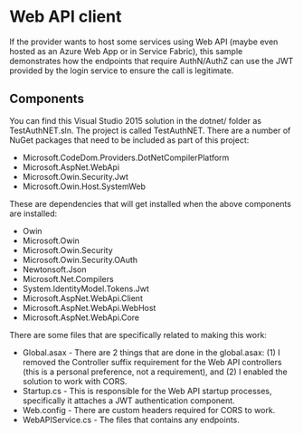 # Web API client
If the provider wants to host some services using Web API (maybe even hosted as an Azure Web App or in Service Fabric), this sample demonstrates how the endpoints that require AuthN/AuthZ can use the JWT provided by the login service to ensure the call is legitimate.

## Components
You can find this Visual Studio 2015 solution in the dotnet/ folder as TestAuthNET.sln. The project is called TestAuthNET. There are a number of NuGet packages that need to be included as part of this project:

* Microsoft.CodeDom.Providers.DotNetCompilerPlatform
* Microsoft.AspNet.WebApi
* Microsoft.Owin.Security.Jwt
* Microsoft.Owin.Host.SystemWeb

These are dependencies that will get installed when the above components are installed:

* Owin
* Microsoft.Owin
* Microsoft.Owin.Security
* Microsoft.Owin.Security.OAuth
* Newtonsoft.Json
* Microsoft.Net.Compilers
* System.IdentityModel.Tokens.Jwt
* Microsoft.AspNet.WebApi.Client
* Microsoft.AspNet.WebApi.WebHost
* Microsoft.AspNet.WebApi.Core

There are some files that are specifically related to making this work:

* Global.asax - There are 2 things that are done in the global.asax: (1) I removed the Controller suffix requirement for the Web API controllers (this is a personal preference, not a requirement), and (2) I enabled the solution to work with CORS.
* Startup.cs - This is responsible for the Web API startup processes, specifically it attaches a JWT authentication component.
* Web.config - There are custom headers required for CORS to work.
* WebAPIService.cs - The files that contains any endpoints.
